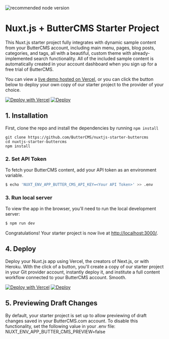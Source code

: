 ![recommended node version](https://img.shields.io/badge/node-v16-green)

# Nuxt.js + ButterCMS Starter Project

This Nuxt.js starter project fully integrates with dynamic sample content from your ButterCMS account, including main menu, pages, blog posts, categories, and tags, all with a beautiful, custom theme with already-implemented search functionality. All of the included sample content is automatically created in your account dashboard when you sign up for a free trial of ButterCMS.

You can view a [live demo hosted on Vercel](http://nuxtjs-starter-buttercms.vercel.app/), or you can click the button below to deploy your own copy of our starter project to the provider of your choice.

[![Deploy with Vercel](https://vercel.com/button)](https://vercel.com/new/clone?repository-url=https%3A%2F%2Fgithub.com%2FButterCMS%2Fnuxtjs-starter-buttercms&env=NUXT_ENV_APP_BUTTER_CMS_API_KEY&envDescription=Your%20ButterCMS%20API%20Token&envLink=https%3A%2F%2Fbuttercms.com%2Fsettings%2F&project-name=nuxtjs-starter-buttercms&repo-name=nuxtjs-starter-buttercms&redirect-url=https%3A%2F%2Fbuttercms.com%2Fonboarding%2Fvercel-starter-deploy-callback%2F&production-deploy-hook=Deploy%20Triggered%20from%20ButterCMS&demo-title=ButterCMS%20Nuxt.js%20Starter%20Demo&demo-description=Fully%20integrated%20with%20your%20ButterCMS%20account&demo-url=http%3A%2F%2Fnuxtjs-starter-buttercms.vercel.app%2F&repository-name=nuxtjs-starter-buttercms&demo-image=https://cdn.buttercms.com/r0tGK8xFRti2iRKBJ0eY)
[![Deploy](https://www.herokucdn.com/deploy/button.svg)](https://heroku.com/deploy?template=https://github.com/ButterCMS/nuxtjs-starter-buttercms&env%NUXT_ENV_APP_BUTTER_CMS_API_KEY%5D=check%20https://buttercms.com/settings)

## 1. Installation

First, clone the repo and install the dependencies by running `npm install`
```shell
git clone https://github.com/ButterCMS/nuxtjs-starter-buttercms
cd nuxtjs-starter-buttercms
npm install
```

### 2. Set API Token

To fetch your ButterCMS content, add your API token as an environment variable.

```bash
$ echo 'NUXT_ENV_APP_BUTTER_CMS_API_KEY=<Your API Token>' >> .env
```

### 3. Run local server

To view the app in the browser, you'll need to run the local development server:

```bash
$ npm run dev
```

Congratulations! Your starter project is now live at [http://localhost:3000/](http://localhost:3000/).

## 4. Deploy
Deploy your Nuxt.js app using Vercel, the creators of Next.js, or with Heroku. With the click of a button, you'll create a copy of our starter project in your Git provider account, instantly deploy it, and institute a full content workflow connected to your ButterCMS account. Smooth.

[![Deploy with Vercel](https://vercel.com/button)](https://vercel.com/new/clone?repository-url=https%3A%2F%2Fgithub.com%2FButterCMS%2Fnuxtjs-starter-buttercms&env=NUXT_ENV_APP_BUTTER_CMS_API_KEY&envDescription=Your%20ButterCMS%20API%20Token&envLink=https%3A%2F%2Fbuttercms.com%2Fsettings%2F&project-name=nuxtjs-starter-buttercms&repo-name=nuxtjs-starter-buttercms&redirect-url=https%3A%2F%2Fbuttercms.com%2Fonboarding%2Fvercel-starter-deploy-callback%2F&production-deploy-hook=Deploy%20Triggered%20from%20ButterCMS&demo-title=ButterCMS%20Nuxt.js%20Starter%20Demo&demo-description=Fully%20integrated%20with%20your%20ButterCMS%20account&demo-url=http%3A%2F%2Fnuxtjs-starter-buttercms.vercel.app%2F&repository-name=nuxtjs-starter-buttercms&demo-image=https://cdn.buttercms.com/r0tGK8xFRti2iRKBJ0eY)
[![Deploy](https://www.herokucdn.com/deploy/button.svg)](https://heroku.com/deploy?template=https://github.com/ButterCMS/nuxtjs-starter-buttercms&env%NUXT_ENV_APP_BUTTER_CMS_API_KEY%5D=check%20https://buttercms.com/settings)

## 5. Previewing Draft Changes
By default, your starter project is set up to allow previewing of draft changes saved in your ButterCMS.com account. To disable this functionality, set the following value in your .env file: NUXT_ENV_APP_BUTTER_CMS_PREVIEW=false